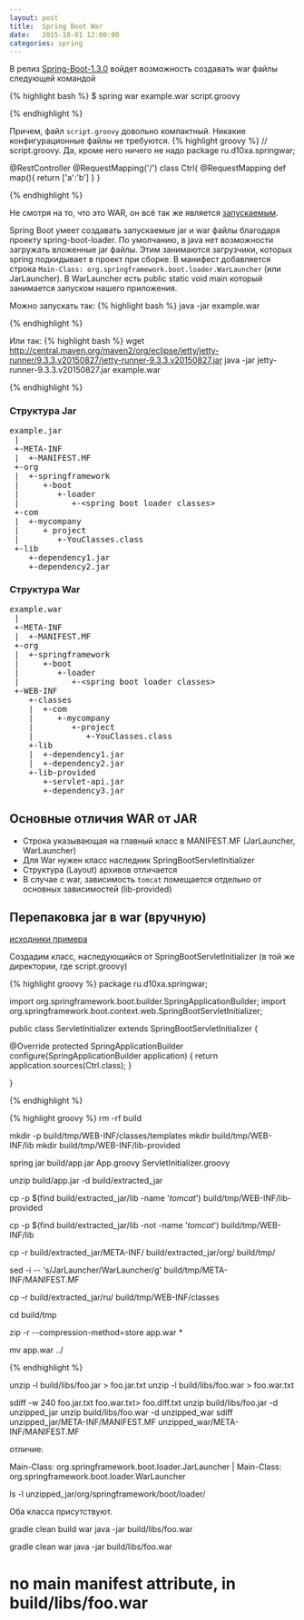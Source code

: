 ```yaml
---
layout: post
title:  Spring Boot War
date:   2015-10-01 12:00:00
categories: spring
---
```


В релиз [Spring-Boot-1.3.0](https://github.com/spring-projects/spring-boot/wiki/Spring-Boot-1.3.0-Full-Release-Notes#spring-boot-cli) 
войдет возможность создавать war файлы следующей командой

{% highlight bash %}
$ spring war example.war script.groovy

{% endhighlight %}

Причем, файл `script.groovy` довольно компактный. Никакие конфигурационные файлы не требуются.
{% highlight groovy %}
// script.groovy. Да, кроме него ничего не надо
package ru.d10xa.springwar;

@RestController
@RequestMapping('/')
class Ctrl{
    @RequestMapping
    def map(){
        return ['a':'b']
    }
}

{% endhighlight %}

Не смотря на то, что это WAR, он всё так же является 
[запускаемым](http://docs.spring.io/spring-boot/docs/current/reference/html/executable-jar.html).

Spring Boot умеет создавать запускаемые jar и war файлы благодаря проекту spring-boot-loader.
По умолчанию, в java нет возможности загружать вложенные jar файлы. Этим занимаются загрузчики, 
которых spring подкидывает в проект при сборке.
В манифест добавляется строка `Main-Class: org.springframework.boot.loader.WarLauncher` (или JarLauncher). 
В WarLauncher есть public static void main который занимается запуском нашего приложения.

Можно запускать так:
{% highlight bash %}
java -jar example.war

{% endhighlight %}

Или так:
{% highlight bash %}
wget http://central.maven.org/maven2/org/eclipse/jetty/jetty-runner/9.3.3.v20150827/jetty-runner-9.3.3.v20150827.jar
java -jar jetty-runner-9.3.3.v20150827.jar example.war

{% endhighlight %}

### Структура Jar

<pre>
example.jar
 |
 +-META-INF
 |  +-MANIFEST.MF
 +-org
 |  +-springframework
 |     +-boot
 |        +-loader
 |           +-&lt;spring boot loader classes&gt;
 +-com
 |  +-mycompany
 |     + project
 |        +-YouClasses.class
 +-lib
    +-dependency1.jar
    +-dependency2.jar
</pre>

### Структура War

<pre>
example.war
 |
 +-META-INF
 |  +-MANIFEST.MF
 +-org
 |  +-springframework
 |     +-boot
 |        +-loader
 |           +-&lt;spring boot loader classes&gt;
 +-WEB-INF
    +-classes
    |  +-com
    |     +-mycompany
    |        +-project
    |           +-YouClasses.class
    +-lib
    |  +-dependency1.jar
    |  +-dependency2.jar
    +-lib-provided
       +-servlet-api.jar
       +-dependency3.jar
</pre>

## Основные отличия WAR от JAR

* Строка указывающая на главный класс в MANIFEST.MF (JarLauncher, WarLauncher)
* Для War нужен класс наследник SpringBootServletInitializer
* Структура (Layout) архивов отличается
* В случае с war, зависимость `tomcat` помещается отдельно от основных зависимостей (lib-provided)

## Перепаковка jar в war (вручную)

[исходники примера](https://github.com/d10xa/blog-examples/tree/master/spring-boot/spring-boot-cli-war)

Создадим класс, наследующийся от SpringBootServletInitializer (в той же директории, где script.groovy)

{% highlight groovy %}
package ru.d10xa.springwar;

import org.springframework.boot.builder.SpringApplicationBuilder;
import org.springframework.boot.context.web.SpringBootServletInitializer;

public class ServletInitializer extends SpringBootServletInitializer {

   @Override
   protected SpringApplicationBuilder configure(SpringApplicationBuilder application) {
      return application.sources(Ctrl.class);
   }

}

{% endhighlight %}


{% highlight groovy %}
rm -rf build

mkdir -p build/tmp/WEB-INF/classes/templates
mkdir build/tmp/WEB-INF/lib
mkdir build/tmp/WEB-INF/lib-provided

spring jar build/app.jar App.groovy ServletInitializer.groovy

unzip build/app.jar -d build/extracted_jar

cp -p $(find build/extracted_jar/lib -name '*tomcat*') build/tmp/WEB-INF/lib-provided

cp -p $(find build/extracted_jar/lib -not -name '*tomcat*') build/tmp/WEB-INF/lib

cp -r build/extracted_jar/META-INF/ build/extracted_jar/org/ build/tmp/

sed -i -- 's/JarLauncher/WarLauncher/g' build/tmp/META-INF/MANIFEST.MF

cp -r build/extracted_jar/ru/ build/tmp/WEB-INF/classes

cd build/tmp

zip -r --compression-method=store app.war *

mv app.war ../

{% endhighlight %}


unzip -l build/libs/foo.jar > foo.jar.txt
unzip -l build/libs/foo.war > foo.war.txt

sdiff -w 240 foo.jar.txt foo.war.txt> foo.diff.txt
unzip build/libs/foo.jar -d unzipped_jar
unzip build/libs/foo.war -d unzipped_war
sdiff unzipped_jar/META-INF/MANIFEST.MF unzipped_war/META-INF/MANIFEST.MF

отличие:

Main-Class: org.springframework.boot.loader.JarLauncher       |	Main-Class: org.springframework.boot.loader.WarLauncher

ls -l unzipped_jar/org/springframework/boot/loader/

Оба класса присутствуют.

gradle clean build war
java -jar build/libs/foo.war

gradle clean war
java -jar build/libs/foo.war
# no main manifest attribute, in build/libs/foo.war